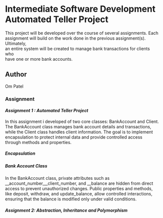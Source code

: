 # Intermediate Software Development Automated Teller Project

This project will be developed over the course of several assignments. Each  
assignment will build on the work done in the previous assignment(s). Ultimately,  
an entire system will be created to manage bank transactions for clients who  
have one or more bank accounts.

## Author

Om Patel

### Assignment

#### *Assignment 1 :  Automated Teller Project*

In this assignment i developed of two core classes: BankAccount and Client. The BankAccount class manages bank account details and transactions, while the Client class handles client information. The goal is to implement encapsulation to protect internal data and provide controlled access through methods and properties.

##### Encapsulation

##### Bank Account Class

In the BankAccount class, private attributes such as __account_number,__client_number, and __balance are hidden from direct access to prevent unauthorized changes. Public properties and methods, like deposit, withdraw, and update_balance, allow controlled interactions, ensuring that the balance is modified only under valid conditions.

##### Assignment 2: Abstraction, Inheritance and Polymorphism
